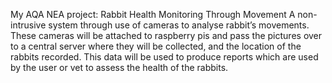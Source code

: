 My AQA NEA project:
Rabbit Health Monitoring Through Movement 
A non-intrusive system through use of cameras to analyse rabbit’s movements. These cameras will be attached to raspberry pis and pass the pictures over to a central server where they will be collected, and the location of the rabbits recorded. This data will be used to produce reports which are used by the user or vet to assess the health of the rabbits.
